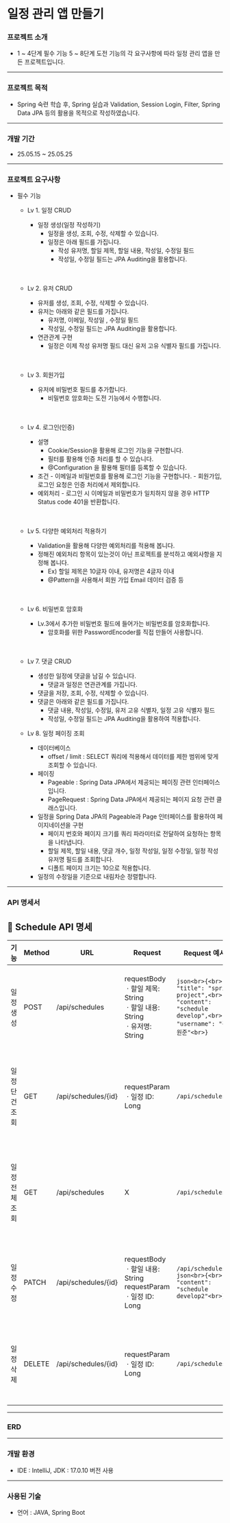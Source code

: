 # 일정 관리 앱 만들기

### 프로젝트 소개

- 1 ~ 4단계 필수 기능 5 ~ 8단계 도전 기능의 각 요구사항에 따라 일정 관리 앱을 만든 프로젝트입니다.
---
### 프로젝트 목적
- Spring 숙련 학습 후, Spring 실습과 Validation, Session Login, Filter, Spring Data JPA 등의 활용을 목적으로 작성하였습니다.
---
### 개발 기간
- 25.05.15 ~ 25.05.25
---
### 프로젝트 요구사항
- 필수 기능
  - Lv 1. 일정 CRUD
    
    - 일정 생성(일정 작성하기)
      - 일정을 생성, 조회, 수정, 삭제할 수 있습니다.
      - 일정은 아래 필드를 가집니다.
        - 작성 유저명, 할일 제목, 할일 내용, 작성일, 수정일 필드
        - 작성일, 수정일 필드는 JPA Auditing을 활용합니다.
<br><br><br>
  - Lv 2. 유저 CRUD
    
      - 유저를 생성, 조회, 수정, 삭제할 수 있습니다. 
      - 유저는 아래와 같은 필드를 가집니다.
        - 유저명, 이메일, 작성일 , 수정일 필드
        - 작성일, 수정일 필드는 JPA Auditing을 활용합니다.
      - 연관관계 구현
        - 일정은 이제 작성 유저명 필드 대신 유저 고유 식별자 필드를 가집니다.
<br><br><br>   
  - Lv 3. 회원가입
    
      - 유저에 비밀번호 필드를 추가합니다.
        - 비밀번호 암호화는 도전 기능에서 수행합니다.
<br><br><br>  
  - Lv 4. 로그인(인증)
 
      - 설명
        -  Cookie/Session을 활용해 로그인 기능을 구현합니다.
        -  필터를 활용해 인증 처리를 할 수 있습니다.
        -  @Configuration 을 활용해 필터를 등록할 수 있습니다.
      -  조건
        -  이메일과 비밀번호를 활용해 로그인 기능을 구현합니다.
        -  회원가입, 로그인 요청은 인증 처리에서 제외합니다.
      -  예외처리
        -  로그인 시 이메일과 비밀번호가 일치하지 않을 경우 HTTP Status code 401을 반환합니다.
<br><br><br>
  - Lv 5. 다양한 예외처리 적용하기
    
      - Validation을 활용해 다양한 예외처리를 적용해 봅니다.
      - 정해진 예외처리 항목이 있는것이 아닌 프로젝트를 분석하고 예외사항을 지정해 봅니다.
        - Ex) 할일 제목은 10글자 이내, 유저명은 4글자 이내
        - @Pattern을 사용해서 회원 가입 Email 데이터 검증 등 
<br><br><br>
  - Lv 6. 비밀번호 암호화
    
    - Lv.3에서 추가한 비밀번호 필드에 들어가는 비밀번호를 암호화합니다.
      - 암호화를 위한 PasswordEncoder를 직접 만들어 사용합니다.
<br><br><br>
  - Lv 7. 댓글 CRUD
    - 생성한 일정에 댓글을 남길 수 있습니다.
      - 댓글과 일정은 연관관계를 가집니다. 
    - 댓글을 저장, 조회, 수정, 삭제할 수 있습니다.
    - 댓글은 아래와 같은 필드를 가집니다.
      - 댓글 내용, 작성일, 수정일, 유저 고유 식별자, 일정 고유 식별자 필드
      - 작성일, 수정일 필드는 JPA Auditing을 활용하여 적용합니다.
  - Lv 8. 일정 페이징 조회
    - 데이터베이스
      - offset / limit : SELECT 쿼리에 적용해서 데이터를 제한 범위에 맞게 조회할 수 있습니다.
    - 페이징
      - Pageable : Spring Data JPA에서 제공되는 페이징 관련 인터페이스 입니다.
      - PageRequest : Spring Data JPA에서 제공되는 페이지 요청 관련 클래스입니다.
    - 일정을 Spring Data JPA의 Pageable과 Page 인터페이스를 활용하여 페이지네이션을 구현
      - 페이지 번호와 페이지 크기를 쿼리 파라미터로 전달하여 요청하는 항목을 나타냅니다.
      - 할일 제목, 할일 내용, 댓글 개수, 일정 작성일, 일정 수정일, 일정 작성 유저명 필드를 조회합니다.
      - 디폴트 페이지 크기는 10으로 적용합니다.
    - 일정의 수정일을 기준으로 내림차순 정렬합니다.

---      
### API 명세서  
## 📌 Schedule API 명세

| 기능           | Method | URL                      | Request                         | Request 예시 | Response                       | Response 예시 | 상태코드       |
|----------------|--------|---------------------------|----------------------------------|---------------|-------------------------------|----------------|----------------|
| 일정 생성       | POST   | /api/schedules            | requestBody<br>ㆍ할일 제목: String<br>ㆍ할일 내용: String<br>ㆍ유저명: String | ```json<br>{<br>  "title": "spring project",<br>  "content": "schedule develop",<br>  "username": "김원준"<br>}``` | 생성된 일정 정보<br>ㆍ일정 ID: Long<br>ㆍ할일 제목: String<br>ㆍ할일 내용: String | ```json<br>{<br>  "id": 1,<br>  "title": "spring project",<br>  "content": "schedule develop"<br>}``` | 201 : 정상등록 |
| 일정 단건 조회   | GET    | /api/schedules/{id}       | requestParam<br>ㆍ일정 ID: Long | `/api/schedules/1` | 단건 일정 정보<br>ㆍ할일 제목: String<br>ㆍ할일 내용: String<br>ㆍ유저명: String | ```json<br>{<br>  "title": "spring project",<br>  "content": "schedule develop",<br>  "username": "김원준"<br>}``` | 200 : 정상조회 |
| 일정 전체 조회   | GET    | /api/schedules            | X                               | `/api/schedules` | 전체 일정 정보 리스트         | ```json<br>[<br>  {<br>    "id": 1,<br>    "title": "spring project",<br>    "content": "schedule develop"<br>  }<br>]``` | 200 : 정상조회 |
| 일정 수정       | PATCH  | /api/schedules/{id}       | requestBody<br>ㆍ할일 내용: String<br>requestParam<br>ㆍ일정 ID: Long | `/api/schedules/1`<br>```json<br>{<br>  "content": "schedule develop2"<br>}``` | X                             | 200 OK         | 200 : 정상수정<br>400 : 비밀번호 |
| 일정 삭제       | DELETE | /api/schedules/{id}       | requestParam<br>ㆍ일정 ID: Long | `/api/schedules/1` | X                             | 200 OK         | 200 : 정상삭제<br>400 : 비밀번호 |


---      
### ERD

---
### 개발 환경
- IDE : IntelliJ, JDK : 17.0.10 버전 사용
  
---
### 사용된 기술
- 언어 : JAVA, Spring Boot
